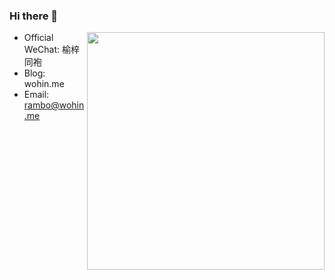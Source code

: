 ### Hi there 👋

<img align='right' src="https://github-readme-stats.vercel.app/api?username=brant-ruan&show_icons=true&theme=radical" width="380">

- Official WeChat: 榆梓同袍
- Blog: wohin.me
- Email: rambo@wohin.me
